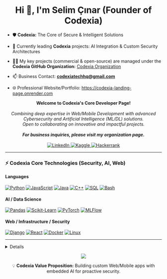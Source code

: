 <h1 align="center">Hi 👋, I'm Selim Çınar (Founder of Codexia)</h1>

- 🛡️ **Codexia:** The Core of Secure & Intelligent Solutions  
- 🔭 Currently leading **Codexia** projects: AI Integration & Custom Security Architectures  

- 👨‍💻 My key projects (commercial & open-source) are managed under the **Codexia GitHub Organization:** [Codexia Organization](https://github.com/CodexiaTechHQ)  

- 📫 Business Contact: **codexiatechhq@gmail.com**  
- 🌐 Professional Website/Portfolio: https://codexia-landing-page.onrender.com

<p align="center">
    <b>Welcome to Codexia's Core Developer Page!</b><br><br>
    <i>
        Combining deep expertise in Web/Mobile Development with advanced Cybersecurity and Artificial Intelligence (ML/DL) solutions.<br>
        Open to collaborating on innovative and impactful projects.  
        <br><br>
        <b>For business inquiries, please visit my organization page.</b>
    </i><br><br>
    <a href="https://www.linkedin.com/in/selim-%C3%A7%C4%B1nar-a85a25220/">
        <img src="https://img.shields.io/badge/LinkedIn-blue?style=flat-square&logo=linkedin" alt="LinkedIn">
    </a>
    <a href="https://www.kaggle.com/selimnar">
        <img src="https://img.shields.io/badge/Kaggle-blue?style=flat-square&logo=kaggle" alt="Kaggle">
    </a>
    <a href="https://www.hackerrank.com/btk02672?hr_r=1">
        <img src="https://img.shields.io/badge/Hackerrank-blue?style=flat-square&logo=hackerrank" alt="Hackerrank">
    </a>
</p>

---

### ⚡ Codexia Core Technologies (Security, AI, Web)

#### Languages
[![Python](https://img.shields.io/badge/python-black?style=for-the-badge&logo=python)](https://github.com/SELIMCNR)
[![JavaScript](https://img.shields.io/badge/javascript-black?style=for-the-badge&logo=javascript)](https://github.com/SELIMCNR)
[![Java](https://img.shields.io/badge/java-black?style=for-the-badge&logo=openjdk)](https://github.com/SELIMCNR)
[![C++](https://img.shields.io/badge/c++-black?style=for-the-badge&logo=cplusplus)](https://github.com/SELIMCNR)
[![SQL](https://img.shields.io/badge/sql-black?style=for-the-badge&logo=mysql)](https://github.com/SELIMCNR)
[![Bash](https://img.shields.io/badge/bash-black?style=for-the-badge&logo=gnu-bash&logoColor=white)](https://github.com/SELIMCNR)

#### AI / Data Science
[![Pandas](https://img.shields.io/badge/pandas-black?style=for-the-badge&logo=pandas)](https://github.com/SELIMCNR)
[![Scikit-Learn](https://img.shields.io/badge/scikit--learn-black?style=for-the-badge&logo=scikit-learn)](https://github.com/SELIMCNR)
[![PyTorch](https://img.shields.io/badge/PyTorch-black?style=for-the-badge&logo=PyTorch)](https://github.com/SELIMCNR)
[![MLFlow](https://img.shields.io/badge/mlflow-black?style=for-the-badge&logo=numpy&logoColor=blue)](https://github.com/SELIMCNR)

#### Web / Infrastructure / Security
[![Django](https://img.shields.io/badge/django-black?style=for-the-badge&logo=django)](https://github.com/SELIMCNR)
[![React](https://img.shields.io/badge/react-black?style=for-the-badge&logo=react)](https://github.com/SELIMCNR)
[![Docker](https://img.shields.io/badge/docker-black?style=for-the-badge&logo=docker)](https://hub.docker.com/u/SELIMCNR)
[![Linux](https://img.shields.io/badge/linux-black?style=for-the-badge&logo=Linux)](https://github.com/SELIMCNR)

---

<details>
<p align="center">
  <a href="https://github.com/SELIMCNR">
    <img src="http://github-profile-summary-cards.vercel.app/api/cards/profile-details?username=SELIMCNR&theme=transparent" />
  </a>
  <a href="https://github.com/SELIMCNR">
    <img src="https://github-readme-streak-stats.herokuapp.com/?user=SELIMCNR&hide_border=true&card_width=338&theme=transparent" />
  </a>
  <a href="https://github.com/SELIMCNR">
    <img src="http://github-profile-summary-cards.vercel.app/api/cards/stats?username=SELIMCNR&theme=transparent" />
  </a>
  <a href="https://github.com/SELIMCNR">
    <img src="https://github-readme-stats.vercel.app/api/top-langs/?username=SELIMCNR&langs_count=10&layout=default&card_width=699&hide_border=true&theme=transparent" />
  </a>
</p>
</details>

<p align="center">
  <a href="https://github.com/SELIMCNR">
    <img src="https://komarev.com/ghpvc/?username=SELIMCNR&color=blue&style=flat)" />
  </a>
</p>

<p align="center">
💡 <b>Codexia Value Proposition:</b> Building custom Web/Mobile apps with embedded AI for proactive security.
</p>
